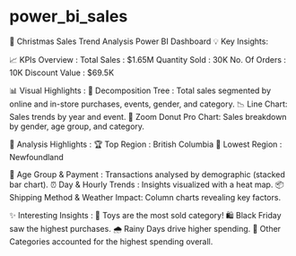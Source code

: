 # power_bi_sales
🎄 Christmas Sales Trend Analysis Power BI Dashboard
💡 Key Insights:

📈 KPIs Overview :
Total Sales : $1.65M
Quantity Sold : 30K
No. Of Orders : 10K
Discount Value : $69.5K

📊 Visual Highlights :
🌳 Decomposition Tree : Total sales segmented by online and in-store purchases, events, gender, and category.
📉 Line Chart: Sales trends by year and event.
🍩 Zoom Donut Pro Chart: Sales breakdown by gender, age group, and category.

📍 Analysis Highlights :
🏆 Top Region : British Columbia
🚩 Lowest Region : Newfoundland


🎂 Age Group & Payment : Transactions analysed by demographic (stacked bar chart).
⏰ Day & Hourly Trends : Insights visualized with a heat map.
📦 Shipping Method & Weather Impact: Column charts revealing key factors.

✨ Interesting Insights :
🧸 Toys are the most sold category!
🛍️ Black Friday saw the highest purchases.
🌧️ Rainy Days drive higher spending.
🛒 Other Categories accounted for the highest spending overall.
